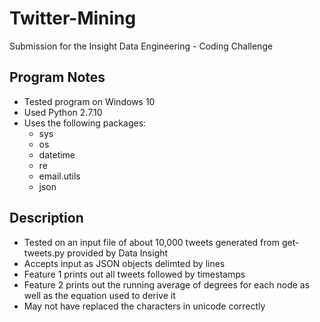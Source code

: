 # Twitter-Mining
Submission for the Insight Data Engineering - Coding Challenge

## Program Notes
* Tested program on Windows 10
* Used Python 2.7.10
* Uses the following packages:
  *  sys
  *  os
  *  datetime
  *  re
  *  email.utils
  *  json

## Description
* Tested on an input file of about 10,000 tweets generated from get-tweets.py provided by Data Insight
* Accepts input as JSON objects delimted by lines
* Feature 1 prints out all tweets followed by timestamps
* Feature 2 prints out the running average of degrees for each node as well as the equation used to derive it
* May not have replaced the characters in unicode correctly

